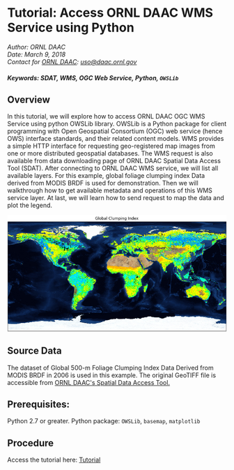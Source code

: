 # Tutorial: Access ORNL DAAC WMS Service using Python
*Author: ORNL DAAC*
<br>
*Date: March 9, 2018*
<br>
*Contact for [ORNL DAAC](https://daac.ornl.gov/): uso@daac.ornl.gov*

##### Keywords:  SDAT, WMS, OGC Web Service, Python, `OWSLib`
## Overview
In this tutorial, we will explore how to access ORNL DAAC OGC WMS Service using python OWSLib library. OWSLib is a Python package for client programming with Open Geospatial Consortium (OGC) web service (hence OWS) interface standards, and their related content models. WMS provides a simple HTTP interface for requesting geo-registered map images from one or more distributed geospatial databases. The WMS request is also available from data downloading page of ORNL DAAC Spatial Data Access Tool (SDAT). After connecting to ORNL DAAC WMS service, we will list all available layers. For this example, global foliage clumping index Data derived from MODIS BRDF is used for demonstration. Then we will walkthrough how to get available metadata and operations of this WMS service layer. At last, we will learn how to send request to map the data and plot the legend.

![](image/SDAT.PNG)
## Source Data
The dataset of Global 500-m Foliage Clumping Index Data Derived from MODIS BRDF in 2006 is used in this example. The original GeoTIFF file is accessible from [ORNL DAAC's Spatial Data Access Tool.](https://webmap.ornl.gov/ogcdown/wcsdown.jsp?dg_id=1531_1)
## Prerequisites:
Python 2.7 or greater. Python package: `OWSLib`, `basemap`, `matplotlib`

## Procedure
Access the tutorial here:  [Tutorial](sdat_python_v1.ipynb)
